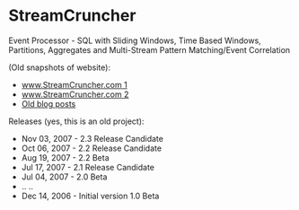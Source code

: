 StreamCruncher
==============

Event Processor - SQL with Sliding Windows, Time Based Windows, Partitions, Aggregates and Multi-Stream Pattern Matching/Event Correlation

(Old snapshots of website):
* [www.StreamCruncher.com 1](https://web.archive.org/web/20120106013129/http://www.streamcruncher.com/)
* [www.StreamCruncher.com 2](https://web.archive.org/web/20160322072802/http://www.javaforu.com/)
* [Old blog posts](http://javaforu.blogspot.com/search/label/%23streamcruncher)

Releases (yes, this is an old project):
 - Nov 03, 2007 - 2.3 Release Candidate
 - Oct 06, 2007 - 2.2 Release Candidate
 - Aug 19, 2007 - 2.2 Beta
 - Jul 17, 2007 - 2.1 Release Candidate
 - Jul 04, 2007 - 2.0 Beta
 - .. ..
 - Dec 14, 2006 - Initial version 1.0 Beta
